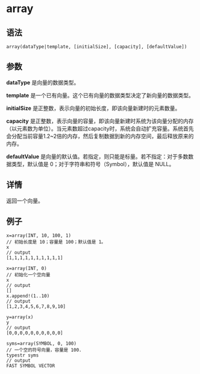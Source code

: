# array

## 语法

`array(dataType|template, [initialSize], [capacity], [defaultValue])`

## 参数

**dataType** 是向量的数据类型。

**template** 是一个已有向量。这个已有向量的数据类型决定了新向量的数据类型。

**initialSize** 是正整数，表示向量的初始长度，即该向量新建时的元素数量。

**capacity**
是正整数，表示向量的容量，即该向量新建时系统为该向量分配的内存（以元素数为单位）。当元素数超过capacity时，系统会自动扩充容量。系统首先会分配当前容量1.2~2倍的内存，然后复制数据到新的内存空间，最后释放原来的内存。

**defaultValue** 是向量的默认值。若指定，则只能是标量。若不指定：对于多数数据类型，默认值是 0；对于字符串和符号（Symbol），默认值是
NULL。

## 详情

返回一个向量。

## 例子

```
x=array(INT, 10, 100, 1)
// 初始长度是 10；容量是 100；默认值是 1。
x
// output
[1,1,1,1,1,1,1,1,1,1]

x=array(INT, 0)
// 初始化一个空向量
x
// output
[]
x.append!(1..10)
// output
[1,2,3,4,5,6,7,8,9,10]

y=array(x)
y
// output
[0,0,0,0,0,0,0,0,0,0]

syms=array(SYMBOL, 0, 100)
// 一个空的符号向量，容量是 100.
typestr syms
// output
FAST SYMBOL VECTOR
```

